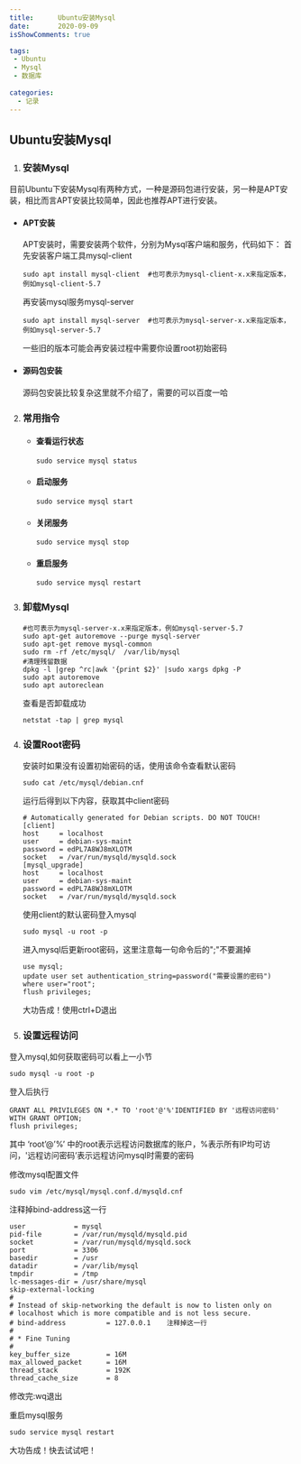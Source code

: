 ```yaml
---
title:      Ubuntu安装Mysql
date:       2020-09-09
isShowComments: true

tags:
 - Ubuntu
 - Mysql
 - 数据库
 
categories:
  - 记录
---
```


## Ubuntu安装Mysql

1. ### 安装Mysql

目前Ubuntu下安装Mysql有两种方式，一种是源码包进行安装，另一种是APT安装，相比而言APT安装比较简单，因此也推荐APT进行安装。

- #### APT安装

  APT安装时，需要安装两个软件，分别为Mysql客户端和服务，代码如下：
  首先安装客户端工具mysql-client

  ```shell
  sudo apt install mysql-client  #也可表示为mysql-client-x.x来指定版本，例如mysql-client-5.7
  ```

  再安装mysql服务mysql-server

  ```shell
  sudo apt install mysql-server  #也可表示为mysql-server-x.x来指定版本，例如mysql-server-5.7
  ```

  一些旧的版本可能会再安装过程中需要你设置root初始密码

- #### 源码包安装

  源码包安装比较复杂这里就不介绍了，需要的可以百度一哈



2. ### 常用指令

   - #### 查看运行状态

     ```shell
     sudo service mysql status
     ```

   - #### 启动服务

     ```shell
     sudo service mysql start
     ```

   - #### 关闭服务

     ```shell
     sudo service mysql stop
     ```

   - #### 重启服务

     ```shell
     sudo service mysql restart
     ```




3. ### 卸载Mysql

   ```shell
   #也可表示为mysql-server-x.x来指定版本，例如mysql-server-5.7
   sudo apt-get autoremove --purge mysql-server
   sudo apt-get remove mysql-common
   sudo rm -rf /etc/mysql/  /var/lib/mysql
   #清理残留数据
   dpkg -l |grep ^rc|awk '{print $2}' |sudo xargs dpkg -P  
   sudo apt autoremove
   sudo apt autoreclean
   ```

   查看是否卸载成功

   ```shell
   netstat -tap | grep mysql
   ```




4. ### 	设置Root密码

   安装时如果没有设置初始密码的话，使用该命令查看默认密码

   ```shell
   sudo cat /etc/mysql/debian.cnf
   ```

   运行后得到以下内容，获取其中client密码

   ```shell
   # Automatically generated for Debian scripts. DO NOT TOUCH!
   [client]
   host     = localhost
   user     = debian-sys-maint
   password = edPL7A8WJ8mXLOTM
   socket   = /var/run/mysqld/mysqld.sock
   [mysql_upgrade]
   host     = localhost
   user     = debian-sys-maint
   password = edPL7A8WJ8mXLOTM
   socket   = /var/run/mysqld/mysqld.sock
   ```

   使用client的默认密码登入mysql

   ```shell
   sudo mysql -u root -p
   ```

   进入mysql后更新root密码，这里注意每一句命令后的";"不要漏掉

   ```shell
   use mysql;
   update user set authentication_string=password("需要设置的密码") where user="root";
   flush privileges;
   ```

   大功告成！使用ctrl+D退出



5. ### 设置远程访问
 登入mysql,如何获取密码可以看上一小节

   ```shell
   sudo mysql -u root -p
   ```
   
   登入后执行
   
   ```shell
   GRANT ALL PRIVILEGES ON *.* TO 'root'@'%'IDENTIFIED BY '远程访问密码' WITH GRANT OPTION;
   flush privileges;
   ```
   
   其中 ‘root’@’%’ 中的root表示远程访问数据库的账户，%表示所有IP均可访问，'远程访问密码’表示远程访问mysql时需要的密码
   
   修改mysql配置文件
   
   ```shell
   sudo vim /etc/mysql/mysql.conf.d/mysqld.cnf
   ```
   
   注释掉bind-address这一行
   
   ```shell
   user            = mysql
   pid-file        = /var/run/mysqld/mysqld.pid
   socket          = /var/run/mysqld/mysqld.sock
   port            = 3306
   basedir         = /usr
   datadir         = /var/lib/mysql
   tmpdir          = /tmp
   lc-messages-dir = /usr/share/mysql
   skip-external-locking
   #
   # Instead of skip-networking the default is now to listen only on
   # localhost which is more compatible and is not less secure.
   # bind-address          = 127.0.0.1    注释掉这一行
   #
   # * Fine Tuning
   #
   key_buffer_size         = 16M
   max_allowed_packet      = 16M
   thread_stack            = 192K
   thread_cache_size       = 8
   
   ```
   
   修改完:wq退出
   
   重启mysql服务
   
   ```shell
   sudo service mysql restart
   ```
   
   大功告成！快去试试吧！

